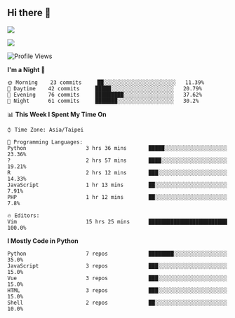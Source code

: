 ## Hi there 👋

![](https://github-readme-stats.vercel.app/api?username=CSY54&theme=nord&show_icons=true)

![](https://github-readme-stats.vercel.app/api/top-langs/?username=CSY54&theme=nord&layout=compact&card_width=445)

<!--START_SECTION:waka-->
![Profile Views](http://img.shields.io/badge/Profile%20Views-34-blue)

**I'm a Night 🦉** 

```text
🌞 Morning    23 commits     ██░░░░░░░░░░░░░░░░░░░░░░░   11.39% 
🌆 Daytime    42 commits     █████░░░░░░░░░░░░░░░░░░░░   20.79% 
🌃 Evening    76 commits     █████████░░░░░░░░░░░░░░░░   37.62% 
🌙 Night      61 commits     ███████░░░░░░░░░░░░░░░░░░   30.2%

```


📊 **This Week I Spent My Time On** 

```text
⌚︎ Time Zone: Asia/Taipei

💬 Programming Languages: 
Python                   3 hrs 36 mins       █████░░░░░░░░░░░░░░░░░░░░   23.36% 
?                        2 hrs 57 mins       ████░░░░░░░░░░░░░░░░░░░░░   19.21% 
R                        2 hrs 12 mins       ███░░░░░░░░░░░░░░░░░░░░░░   14.33% 
JavaScript               1 hr 13 mins        ██░░░░░░░░░░░░░░░░░░░░░░░   7.91% 
PHP                      1 hr 12 mins        ██░░░░░░░░░░░░░░░░░░░░░░░   7.8%

🔥 Editors: 
Vim                      15 hrs 25 mins      █████████████████████████   100.0%

```

**I Mostly Code in Python** 

```text
Python                   7 repos             ████████░░░░░░░░░░░░░░░░░   35.0% 
JavaScript               3 repos             ███░░░░░░░░░░░░░░░░░░░░░░   15.0% 
Vue                      3 repos             ███░░░░░░░░░░░░░░░░░░░░░░   15.0% 
HTML                     3 repos             ███░░░░░░░░░░░░░░░░░░░░░░   15.0% 
Shell                    2 repos             ██░░░░░░░░░░░░░░░░░░░░░░░   10.0%

```



<!--END_SECTION:waka-->

<!--
**CSY54/CSY54** is a ✨ _special_ ✨ repository because its `README.md` (this file) appears on your GitHub profile.

Here are some ideas to get you started:

- 🔭 I’m currently working on ...
- 🌱 I’m currently learning ...
- 👯 I’m looking to collaborate on ...
- 🤔 I’m looking for help with ...
- 💬 Ask me about ...
- 📫 How to reach me: ...
- 😄 Pronouns: ...
- ⚡ Fun fact: ...
-->
